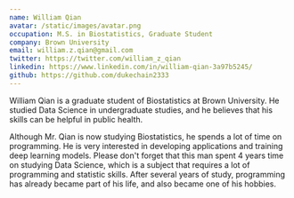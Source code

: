 ```yaml
---
name: William Qian
avatar: /static/images/avatar.png
occupation: M.S. in Biostatistics, Graduate Student
company: Brown University
email: william.z.qian@gmail.com
twitter: https://twitter.com/william_z_qian
linkedin: https://www.linkedin.com/in/william-qian-3a97b5245/
github: https://github.com/dukechain2333
---
```


William Qian is a graduate student of Biostatistics at Brown University. He studied Data Science in undergraduate studies, and he believes that his skills can be helpful in public health.

Although Mr. Qian is now studying Biostatistics, he spends a lot of time on programming. He is very interested in developing applications and training deep learning models.
Please don't forget that this man spent 4 years time on studying Data Science, which is a subject that requires a lot of programming and statistic skills.
After several years of study, programming has already became part of his life, and also became one of his hobbies.
